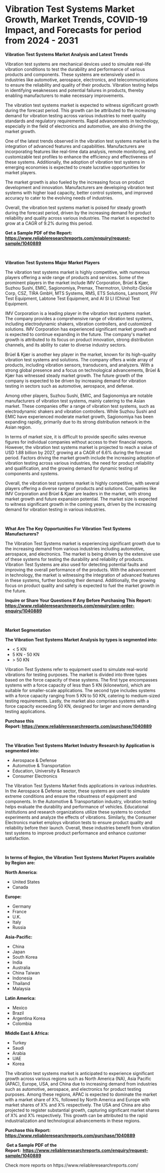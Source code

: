 <p><h1>Vibration Test Systems Market Growth, Market Trends, COVID-19 Impact, and Forecasts for period from 2024 - 2031</h1></p><p><strong>Vibration Test Systems Market Analysis and Latest Trends</strong></p>
<p><p>Vibration test systems are mechanical devices used to simulate real-life vibration conditions to test the durability and performance of various products and components. These systems are extensively used in industries like automotive, aerospace, electronics, and telecommunications to ensure the reliability and quality of their products. Vibration testing helps in identifying weaknesses and potential failures in products, thereby enabling manufacturers to make necessary improvements.</p><p>The vibration test systems market is expected to witness significant growth during the forecast period. This growth can be attributed to the increasing demand for vibration testing across various industries to meet quality standards and regulatory requirements. Rapid advancements in technology, especially in the field of electronics and automotive, are also driving the market growth.</p><p>One of the latest trends observed in the vibration test systems market is the integration of advanced features and capabilities. Manufacturers are incorporating features like real-time data analysis, remote monitoring, and customizable test profiles to enhance the efficiency and effectiveness of these systems. Additionally, the adoption of vibration test systems in emerging economies is expected to create lucrative opportunities for market players.</p><p>The market growth is also fueled by the increasing focus on product development and innovation. Manufacturers are developing vibration test systems with higher load capacity, better control systems, and improved accuracy to cater to the evolving needs of industries.</p><p>Overall, the vibration test systems market is poised for steady growth during the forecast period, driven by the increasing demand for product reliability and quality across various industries. The market is expected to grow at a CAGR of 9.2% during this period.</p></p>
<p><strong>Get a Sample PDF of the Report:&nbsp; <a href="https://www.reliableresearchreports.com/enquiry/request-sample/1040889">https://www.reliableresearchreports.com/enquiry/request-sample/1040889</a></strong></p>
<p>&nbsp;</p>
<p><strong>Vibration Test Systems Major Market Players</strong></p>
<p><p>The vibration test systems market is highly competitive, with numerous players offering a wide range of products and services. Some of the prominent players in the market include IMV Corporation, Brüel & Kjær, Suzhou Sushi, EMIC, Sagionomiya, Premax, Thermotron, Unholtz-Dickie Corp, CSZ, TIRA GmbH, MTS Systems, RMS, ETS Solutions, Lansmont, PIV Test Equipment, Labtone Test Equipment, and AI SI LI (China) Test Equipment.</p><p>IMV Corporation is a leading player in the vibration test systems market. The company provides a comprehensive range of vibration test systems, including electrodynamic shakers, vibration controllers, and customized solutions. IMV Corporation has experienced significant market growth and is expected to continue expanding in the future. The company's market growth is attributed to its focus on product innovation, strong distribution channels, and its ability to cater to diverse industry sectors.</p><p>Brüel & Kjær is another key player in the market, known for its high-quality vibration test systems and solutions. The company offers a wide array of products, including vibration sensors, transducers, and analyzers. With a strong global presence and a focus on technological advancements, Brüel & Kjær has witnessed steady market growth. The future growth of the company is expected to be driven by increasing demand for vibration testing in sectors such as automotive, aerospace, and defense.</p><p>Among other players, Suzhou Sushi, EMIC, and Sagionomiya are notable manufacturers of vibration test systems, mainly catering to the Asian market. These companies offer a range of vibration test systems, such as electrodynamic shakers and vibration controllers. While Suzhou Sushi and EMIC have experienced moderate market growth, Sagionomiya has been expanding rapidly, primarily due to its strong distribution network in the Asian region.</p><p>In terms of market size, it is difficult to provide specific sales revenue figures for individual companies without access to their financial reports. However, the vibration test systems market is projected to reach a value of USD 1.88 billion by 2027, growing at a CAGR of 6.6% during the forecast period. Factors driving the market growth include the increasing adoption of vibration testing across various industries, the need for product reliability and qualification, and the growing demand for dynamic testing of components and systems.</p><p>Overall, the vibration test systems market is highly competitive, with several players offering a diverse range of products and solutions. Companies like IMV Corporation and Brüel & Kjær are leaders in the market, with strong market growth and future expansion potential. The market size is expected to witness significant growth in the coming years, driven by the increasing demand for vibration testing in various industries.</p></p>
<p>&nbsp;</p>
<p><strong>What Are The Key Opportunities For Vibration Test Systems Manufacturers?</strong></p>
<p><p>The Vibration Test Systems market is experiencing significant growth due to the increasing demand from various industries including automotive, aerospace, and electronics. The market is being driven by the extensive use of these systems for testing the durability and reliability of products. Vibration Test Systems are also used for detecting potential faults and improving the overall performance of the products. With the advancement in technology, the market is witnessing the integration of advanced features in these systems, further boosting their demand. Additionally, the growing focus on product quality and safety is expected to fuel the market growth in the future.</p></p>
<p><strong>Inquire or Share Your Questions If Any Before Purchasing This Report: <a href="https://www.reliableresearchreports.com/enquiry/pre-order-enquiry/1040889">https://www.reliableresearchreports.com/enquiry/pre-order-enquiry/1040889</a></strong></p>
<p>&nbsp;</p>
<p><strong>Market Segmentation</strong></p>
<p><strong>The Vibration Test Systems Market Analysis by types is segmented into:</strong></p>
<p><ul><li>< 5 KN</li><li>5 KN - 50 KN</li><li>> 50 KN</li></ul></p>
<p><p>Vibration Test Systems refer to equipment used to simulate real-world vibrations for testing purposes. The market is divided into three types based on the force capacity of these systems. The first type encompasses systems with a force capacity of less than 5 KN (kilonewton), which are suitable for smaller-scale applications. The second type includes systems with a force capacity ranging from 5 KN to 50 KN, catering to medium-sized testing requirements. Lastly, the market also comprises systems with a force capacity exceeding 50 KN, designed for larger and more demanding testing applications.</p></p>
<p><strong>Purchase this Report:&nbsp;<a href="https://www.reliableresearchreports.com/purchase/1040889">https://www.reliableresearchreports.com/purchase/1040889</a></strong></p>
<p>&nbsp;</p>
<p><strong>The Vibration Test Systems Market Industry Research by Application is segmented into:</strong></p>
<p><ul><li>Aerospace & Defense</li><li>Automotive & Transportation</li><li>Education, University & Research</li><li>Consumer Electronics</li></ul></p>
<p><p>The Vibration Test Systems Market finds applications in various industries. In the Aerospace & Defense sector, these systems are used to simulate extreme conditions and ensure the robustness of equipment and components. In the Automotive & Transportation industry, vibration testing helps evaluate the durability and performance of vehicles. Educational institutions and research organizations utilize these systems to conduct experiments and analyze the effects of vibrations. Similarly, the Consumer Electronics market employs vibration tests to ensure product quality and reliability before their launch. Overall, these industries benefit from vibration test systems to improve product performance and enhance customer satisfaction.</p></p>
<p>&nbsp;</p>
<p><strong>In terms of Region, the Vibration Test Systems Market Players available by Region are:</strong></p>
<p>
    <p> <strong> North America: </strong>
        <ul>
            <li>United States</li>
            <li>Canada</li>
        </ul>
        </p> 
    <p> <strong> Europe: </strong>
        <ul>
            <li>Germany</li>
            <li>France</li>
            <li>U.K.</li>
            <li>Italy</li>
            <li>Russia</li>
        </ul>
        </p> 
    <p> <strong> Asia-Pacific: </strong>
        <ul>
            <li>China</li>
            <li>Japan</li>
            <li>South Korea</li>
            <li>India</li>
            <li>Australia</li>
            <li>China Taiwan</li>
            <li>Indonesia</li>
            <li>Thailand</li>
            <li>Malaysia</li>
        </ul>
        </p> 
    <p> <strong> Latin America: </strong>
        <ul>
            <li>Mexico</li>
            <li>Brazil</li>
            <li>Argentina Korea</li>
            <li>Colombia</li>
        </ul>
        </p> 
    <p> <strong> Middle East & Africa: </strong>
        <ul>
            <li>Turkey</li>
            <li>Saudi</li>
            <li>Arabia</li>
            <li>UAE</li>
            <li>Korea</li>
        </ul>
    </p>
    </p>
<p><p>The vibration test systems market is anticipated to experience significant growth across various regions such as North America (NA), Asia Pacific (APAC), Europe, USA, and China due to increasing demand from industries such as automotive, aerospace, and electronics for product testing purposes. Among these regions, APAC is expected to dominate the market with a market share of X%, followed by North America and Europe with market shares of X% and X% respectively. The USA and China are also projected to register substantial growth, capturing significant market shares of X% and X% respectively. This growth can be attributed to the rapid industrialization and technological advancements in these regions.</p></p>
<p><strong>Purchase this Report: <a href="https://www.reliableresearchreports.com/purchase/1040889">https://www.reliableresearchreports.com/purchase/1040889</a></strong></p>
<p>&nbsp;<strong>Get a Sample PDF of the Report:&nbsp;&nbsp;<a href="https://www.reliableresearchreports.com/enquiry/request-sample/1040889">https://www.reliableresearchreports.com/enquiry/request-sample/1040889</a></strong></p>
<p><strong></strong></p>
<p>Check more reports on https://www.reliableresearchreports.com/</p>